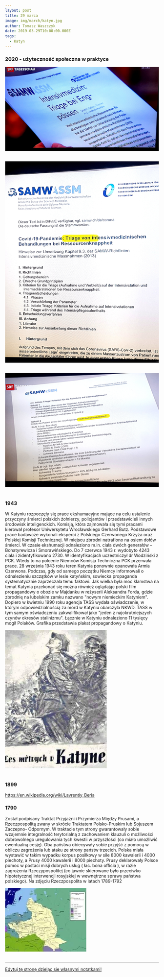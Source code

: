 ```yaml
---
layout: post
title: 29 marca
image: img/march/katyn.jpg
author: Tomasz Waszczyk
date: 2019-03-29T10:00:00.000Z
tags:
  - Katyn
---
```


### 2020 - użyteczność społeczna w praktyce

<img src="./img/march/szwajcaria.jpeg"/><br><br>

<img src="./img/march/szwajcaria2.jpeg"/><br><br>

<img src="./img/march/szwajcaria3.jpeg"/><br><br>

### 1943

W Katyniu rozpoczęły się prace ekshumacyjne mające na celu ustalenie przyczyny śmierci polskich żołnierzy, policjantów i przedstawicieli innych środowisk inteligenckich.
Komisją, która zajmowała się tymi pracami kierował profesor Uniwersytetu Wrocławskiego Gerhard Butz. Podstawowe prace badawcze wykonali eksperci z Polskiego Czerwonego Krzyża oraz Polskiej Komisji Technicznej. W miejscu zbrodni natrafiono na osiem dołów śmierci.
W czasie ekshumacji odnaleziono m.in. ciała dwóch generałów – Bohatyrewicza i Smorawińskiego. Do 7 czerwca 1943 r.
wydobyto 4243 ciała i zidentyfikowano 2730. W
identyfikacjach uczestniczył dr Wodziński z PCK. Wtedy to na polcenie Niemców Komisja
Techniczna PCK przerwała prace. 28 września
1943 roku teren Katynia ponownie opanowała
Armia Czerwona.
Podczas, gdy od samego początku Niemcy informowali o odnalezieniu szczątków w lesie katyńskim, sowiecka propaganda systematycznie zaprzeczała temu faktowi.
Jak wielka była moc kłamstwa na temat Katynia przekonać się można również oglądając polski film propagandowy o obozie w Majdanku w reżyserii Aleksandra Forda, gdzie zbrodnię na lubelskim zamku nazwano "nowym niemieckim Katyniem".
Dopiero w kwietniu 1990 roku agencja TASS wydała oświadczenie, w którym odpowiedzialnością za mord w Katyniu obarczyła NKWD. TASS w tym samym oświadczeniu zakwalifikował jako "jeden z najokrutniejszych czynów okresów stalinizmu".
Łącznie w Katyniu odnaleziono 11 tysięcy mogił Polaków.
Grafika przedstawia plakat propagandowy o Katyniu.

<img src="./img/march/katyn.jpg"/><br><br>

### 1899

https://en.wikipedia.org/wiki/Lavrentiy_Beria

### 1790

Został podpisany Traktat Przyjaźni i Przymierza Między Prusami, a Rzeczpospolitą zwany w skrócie Traktatem Polsko-Pruskim lub Sojuszem Zaczepno- Odpornym.
W traktacie tym strony gwarantowały sobie
wzajemnie integralność terytorialną z zachowaniem klauzuli o możliwości dobrowolnego uregulowania tych kwestii w przyszłości (co miało umożliwić ewentualną
cesję). Oba państwa obiecywały sobie
przyjść z pomocą w obliczu zagrożenia lub
ataku ze strony państw trzecich. Polska miała wystawić w takim wypadku korpus posiłkowy w sile 8000 kawalerii i 4000 piechoty, a Prusy 4000 kawalerii i 8000 piechoty. Prusy deklarowały Polsce pomoc w postaci misji dobrych usług ( łac. bona
officia ), w razie zagrożenia Rzeczypospolitej (co jawnie skierowane było przeciwko hipotetycznej interwencji rosyjskiej w wewnętrzne sprawy państwa polskiego).
Na zdjęciu Rzeczpospolita w latach 1789-1792

<img src="./img/march/polska1790.jpg"/><br><br>

---

<a href="https://github.com/TomaszWaszczyk/historia.waszczyk.com/edit/master/src/content/march-29.md" target="_blank">Edytuj tę stronę dzieląc się własnymi notatkami!</a>
